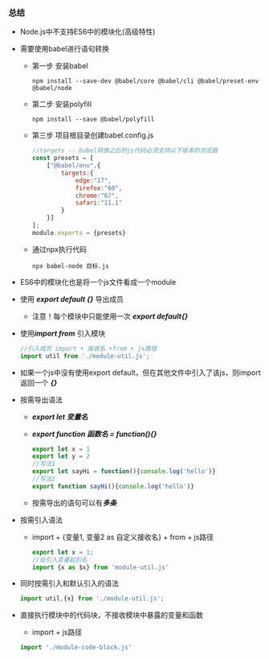 ### 总结

- Node.js中不支持ES6中的模块化(高级特性)

- 需要使用babel进行语句转换

  - 第一步 安装babel

    ```npm
    npm install --save-dev @babel/core @babel/cli @babel/preset-env @babel/node
    ```

    

  - 第二步 安装polyfill

    ```npm
    npm install --save @babel/polyfill
    ```

    

  - 第三步 项目根目录创建babel.config.js

    ```javascript
    //targets -- babel转换之后的js代码必须支持以下版本的浏览器
    const presets = [
    	["@babel/env",{
    		targets:{
    			edge:"17",
    			firefox:"60",
    			chrome:"67",
    			safari:"11.1"
    		}
    	}]
    ];
    module.exports = {presets}
    ```

  - 通过npx执行代码

    ```npm
    npx babel-node 目标.js
    ```

- ES6中的模块化也是将一个js文件看成一个module

- 使用 ***export default {}*** 导出成员

  - 注意！每个模块中只能使用一次 ***export default{}***

- 使用***import from*** 引入模块

  ```javascript
  //引入成员 import + 接收名 +from + js路径
  import util from './module-util.js';
  ```

- 如果一个js中没有使用export default，但在其他文件中引入了该js，则import返回一个 ***{}***

- 按需导出语法

  - ***export let 变量名***

  - ***export function 函数名 = function(){}***

    ```javascript
    export let x = 1
    export let y = 2
    //写法1
    export let sayHi = function(){console.log('hello')}
    //写法2
    export function sayHi(){console.log('hello')}
    ```

  - 按需导出的语句可以有***多条***

- 按需引入语法

  - import + {变量1, 变量2 as 自定义接收名} + from + js路径

    ```javascript
    export let x = 1;
    //给引入变量起别名
    import {x as $x} from 'module-util.js'
    ```

- 同时按需引入和默认引入的语法

  ```javascript
  import util,{x} from './module-util.js';
  ```

- 直接执行模块中的代码块，不接收模块中暴露的变量和函数

  - import + js路径

  ```javascript
  import './module-code-block.js'
  ```

  

